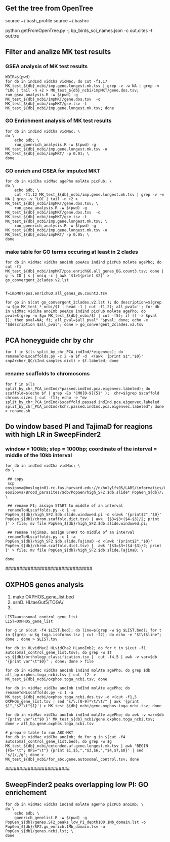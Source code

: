 
## Get the tree from OpenTree
source ~/.bash_profile
source ~/.bashrc

python getFromOpenTree.py -j bp_birds_sci_names.json -c out.cites -t out.tre



## Filter and analize MK test results


### GSEA analysis of MK test results
```
WDIR=$(pwd)
for db in indInd vidCha vidMac; do cut -f1,17 MK_test_${db}_ncbi/imp.gene.longest.mk.tsv | grep -v -w NA | grep -v ^LOC | tail -n +2 > MK_test_${db}_ncbi/impMKT/gene.dos.tsv; run_gsea_analysis.R -w $(pwd) -g  MK_test_${db}_ncbi/impMKT/gene.dos.tsv  -o MK_test_${db}_ncbi/impMKT/gse.tsv -t MK_test_${db}_ncbi/imp.gene.longest.mk.tsv; done
```

### GO Enrichment analysis of MK test results
```
for db in indInd vidCha vidMac; \
do \
	echo $db; \
	run_goenrich_analysis.R -w $(pwd) -g  MK_test_${db}_ncbi/imp.gene.longest.mk.tsv -o MK_test_${db}_ncbi/impMKT/ -p 0.01; \
done
```

### GO enrich and GSEA for imputed MKT
```
for db in vidCha vidMac agePho molAte picPub; \
do \
	echo $db; \
	cut -f1,12 MK_test_${db}_ncbi/imp.gene.longest.mk.tsv | grep -v -w NA | grep -v ^LOC | tail -n +2 > MK_test_${db}_ncbi/impMKT/gene.dos.tsv; \
	run_gsea_analysis.R -w $(pwd) -g  MK_test_${db}_ncbi/impMKT/gene.dos.tsv  -o MK_test_${db}_ncbi/impMKT/gse.tsv -t MK_test_${db}_ncbi/imp.gene.longest.mk.tsv; \
	run_goenrich_analysis.R -w $(pwd) -g  MK_test_${db}_ncbi/imp.gene.longest.mk.tsv -o MK_test_${db}_ncbi/impMKT/ -p 0.05; \
done
```


### make table for GO terms occuring at least in 2 clades
```
for db in vidMac vidCha anoImb poeAcu indInd picPub molAte agePho; do cut -f1 MK_test_${db}_ncbi/impMKT/pos.enrichGO.all_genes_BG.count3.tsv; done | g -v ID | s | uniq -c | awk '$1>1{print $2}' > go_convergent_2clades.v2.lst


f=impMKT/pos.enrichGO.all_genes_BG.count3.tsv

for go in $(cat go_convergent_2clades.v2.lst ); do description=$(grep -w $go MK_test_*_ncbi/$f | head -1 | cut -f1,2); all_pval=''; for db in vidMac vidCha anoImb poeAcu indInd picPub molAte agePho; do pval=$(grep -w $go MK_test_${db}_ncbi/$f | cut -f5); if [[ -z $pval ]]; then pval=NA; fi; all_pval=$all_pval" "$pval; done; echo -e "$description $all_pval"; done > go_convergent_2clades.v2.tsv
```




## PCA honeyguide chr by chr
```
for f in $(ls split_by_chr_PCA_indInd/*eigenvec); do renameToHLscaffolds.py -c 2 -a $f -d  <(awk '{print $1","$0}' snpArcher_QC/iInd.samples.dict) > $f.labeled; done
```
### rename scaffolds to chromosoms
```
for f in $(ls split_by_chr_PCA_indInd/*passed.indInd.pca.eigenvec.labeled); do scaffold=$(echo $f | grep -Eo "CM0[0-9]{5}" );  chr=$(grep $scaffold chroms.sizes | cut -f1); echo -e "mv split_by_chr_PCA_indInd/$scaffold.passed.indInd.pca.eigenvec.labeled split_by_chr_PCA_indInd/$chr.passed.indInd.pca.eigenvec.labeled"; done > rename.sh
```




## Do window based PI and TajimaD for reagions with high LR in SweepFinder2

### window = 100kb; step = 1000bp; coordinate of the interval = middle of the 10kb interval
```
for db in indInd vidCha vidMac; \
do \

 ## copy
 scp eosipova@boslogin01.rc.fas.harvard.edu://n/holylfs05/LABS/informatics/Lab/project-eosipova/Brood_parasites/$db/PopGen/high_SF2.$db.slide* PopGen_${db}/; \
 
 ## rename PI; assign START to middle of an interval
 renameToHLscaffolds.py -c 1 -a PopGen_${db}/high_SF2.$db.slide.windowed.pi -d <(awk '{print$2","$0}' PopGen_${db}/chrom.scaffold.dict.tsv) | awk '{$3=$3+($4-$3)/2; print }' > file; mv file PopGen_${db}/high_SF2.$db.slide.windowed.pi;

 ## rename TajimaD; assign START to middle of an interval
 renameToHLscaffolds.py -c 1 -a PopGen_${db}/high_SF2.$db.slide.TajimaD -d <(awk '{print$2","$0}' PopGen_${db}/chrom.scaffold.dict.tsv) |  awk '{$3=$3+($4-$3)/2; print }' > file; mv file PopGen_${db}/high_SF2.$db.slide.TajimaD; \

done
```

###############################

## OXPHOS genes analysis ####

1) make OXPHOS_gene_list.bed
2) sshD. HLtaeGut5/TOGA/
3) 

```
LIST=autosomal_control_gene_list
LIST=OXPHOS_gene_list

for g in $(cut -f4 $LIST.bed); do line=$(grep -w $g $LIST.bed); for t in $(grep -w $g toga.isoforms.tsv | cut -f2); do echo -e "$t\t$line"; done ; done > $LIST.tsv

for db in HLvidMac2 HLvidCha2 HLanoImb2; do for t in $(cut -f1 autosomal_control_gene_list.tsv); do grep -w $t vs_${db}/orthology_classification.tsv |  cut -f4,5 | awk -v var=$db '{print var"\t"$0}' ; done; done > file

for db in vidMac vidCha anoImb indInd molAte agePho; do grep $db all_bp.oxphos.toga_ncbi.tsv | cut -f2- > MK_test_${db}_ncbi/oxphos.toga_ncbi.tsv; done

for db in vidMac vidCha anoImb indInd molAte agePho; do renameToHLscaffolds.py -c 1 -a MK_test_${db}_ncbi/oxphos.toga_ncbi.dos.tsv -d <(cut -f1,5 OXPHOS_gene_list.tsv | sed "s/\.[0-9]*\t/\t/" | awk '{print $1","$2"\t"$1}') > MK_test_${db}_ncbi/gene.oxphos.toga_ncbi.tsv; done

for db in vidMac vidCha anoImb indInd molAte agePho; do awk -v var=$db '{print var"\t"$0 }' MK_test_${db}_ncbi/gene.oxphos.toga_ncbi.tsv; done > all_bp.gene.oxphos.toga_ncbi.tsv

# prepare table to run ABC-MKT
for db in vidMac vidCha anoImb; do for g in $(cut -f4 autosomal_control_gene_list.bed); do grep -w $g MK_test_${db}_ncbi/extended.af.gene.longest.mk.tsv | awk 'BEGIN {FS="\t"; OFS="\t"} {print $1,$5,","$3,$6,","$4,$7,$8}' | sed 's/|/,/g'; done > MK_test_${db}_ncbi/for_abc.gene.autosomal_control.tsv; done
```



#######################

## SweepFinder2 peaks overlapping low PI: GO enrichement
```
for db in vidMac vidCha indInd molAte agePho picPub anoImb; \
do \
	echo $db; \
	goenrich_genelist.R -w $(pwd) -g PopGen_${db}/genes.SF2_peaks_low_PI_depth100.1Mb_domain.lst -o  PopGen_${db}/SF2.go_enrich.1Mb_domain.tsv -u PopGen_${db}/genes.ncbi.lst; \
done
```



